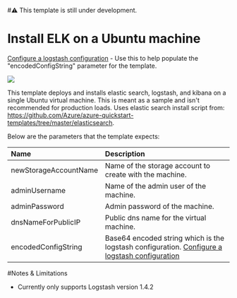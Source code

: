 #:warning: This template is still under development.

# Install ELK on a Ubuntu machine
<a href="http://codepen.io/juliusl/pen/ZGJJQB" target="_blank">Configure a logstash configuration</a> - Use this to help populate the "encodedConfigString" parameter for the template.

<a href="https://portal.azure.com/#create/Microsoft.Template/uri/https%3A%2F%2Fraw.githubusercontent.com%2Fmspnp%2Fsemantic-logging%2Fv3%2FELK%2FAzureRM%2Felk-sample-on-ubuntu%2Fazuredeploy.json" target="_blank">
    <img src="http://azuredeploy.net/deploybutton.png"/>
</a>

This template deploys and installs elastic search, logstash, and kibana on a single Ubuntu virtual machine. This is meant as a sample and isn't recommended for production loads. 
Uses elastic search install script from: https://github.com/Azure/azure-quickstart-templates/tree/master/elasticsearch.

Below are the parameters that the template expects:

|Name   |Description    |
|:---   |:---|
|newStorageAccountName  |Name of the storage account to create with the machine.    |
|adminUsername  |Name of the admin user of the machine. |
|adminPassword  |Admin password of the machine. |
|dnsNameForPublicIP |Public dns name for the virtual machine.   |
|encodedConfigString    |Base64 encoded string which is the logstash configuration. <a href="http://codepen.io/juliusl/pen/ZGJJQB" target="_blank">Configure a logstash configuration</a>  |

#Notes & Limitations
- Currently only supports Logstash version 1.4.2


